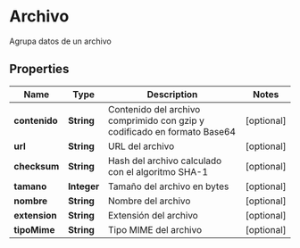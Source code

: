 

# Archivo

Agrupa datos de un archivo

## Properties

Name | Type | Description | Notes
------------ | ------------- | ------------- | -------------
**contenido** | **String** | Contenido del archivo comprimido con gzip y codificado en formato Base64 |  [optional]
**url** | **String** | URL del archivo |  [optional]
**checksum** | **String** | Hash del archivo calculado con el algoritmo SHA-1 |  [optional]
**tamano** | **Integer** | Tamaño del archivo en bytes |  [optional]
**nombre** | **String** | Nombre del archivo |  [optional]
**extension** | **String** | Extensión del archivo |  [optional]
**tipoMime** | **String** | Tipo MIME del archivo |  [optional]



